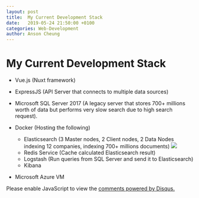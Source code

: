 ```yaml
---
layout: post
title:  My Current Development Stack
date:   2019-05-24 21:50:00 +0100
categories: Web-Development
author: Anson Cheung
---
```


# My Current Development Stack
- Vue.js (Nuxt framework)
- ExpressJS (API Server that connects to multiple data sources)
- Microsoft SQL Server 2017 (A legacy server that stores 700+ millions worth of data but performs very slow search due to high search request). 
- Docker (Hosting the following) 
  - Elasticsearch (3 Master nodes, 2 Client nodes, 2 Data Nodes indexing 12 companies, indexing 700+ millions documents) ![][datasize]
  - Redis Service (Cache calculated Elasticsearch result)
  - Logstash (Run queries from SQL Server and send it to Elasticsearch)
  - Kibana

- Microsoft Azure VM

<div id="disqus_thread"></div>
<script>

/**
*  RECOMMENDED CONFIGURATION VARIABLES: EDIT AND UNCOMMENT THE SECTION BELOW TO INSERT DYNAMIC VALUES FROM YOUR PLATFORM OR CMS.
*  LEARN WHY DEFINING THESE VARIABLES IS IMPORTANT: https://disqus.com/admin/universalcode/#configuration-variables*/
/*
var disqus_config = function () {
this.page.url = window.location.href;  // Replace PAGE_URL with your page's canonical URL variable
this.page.identifier = 'setting-up-nuxt-with-tailwind-css'; // Replace PAGE_IDENTIFIER with your page's unique identifier variable
};
*/
(function() { // DON'T EDIT BELOW THIS LINE
var d = document, s = d.createElement('script');
s.src = 'https://ansonc.disqus.com/embed.js';
s.setAttribute('data-timestamp', +new Date());
(d.head || d.body).appendChild(s);
})();
</script>
<noscript>Please enable JavaScript to view the <a href="https://disqus.com/?ref_noscript">comments powered by Disqus.</a></noscript>

[datasize]:https://image.prntscr.com/image/qwJx0S5qQKaWebNNr2bxIw.png